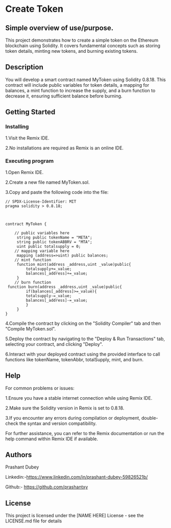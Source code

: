 # Create Token

## Simple overview of use/purpose.

This project demonstrates how to create a simple token on the Ethereum blockchain using Solidity. It covers fundamental concepts such as storing token details, minting new tokens, and burning existing tokens.

## Description

You will develop a smart contract named MyToken using Solidity 0.8.18. This contract will include public variables for token details, a mapping for balances, a mint function to increase the supply, and a burn function to decrease it, ensuring sufficient balance before burning.

## Getting Started
### Installing
1.Visit the Remix IDE.

2.No installations are required as Remix is an online IDE.

### Executing program

1.Open Remix IDE.

2.Create a new file named MyToken.sol.

3.Copy and paste the following code into the file:
```
// SPDX-License-Identifier: MIT
pragma solidity > 0.8.18;



contract MyToken {

    // public variables here
     string public tokenName = "META";
     string public tokenABBRV = "MTA";
     uint public totalsupply = 0;
    // mapping variable here
     mapping (address=>uint) public balances;
    // mint function
     function mint(address _address,uint _value)public{
         totalsupply+=_value;
         balances[_address]+=_value;
     }
    // burn function
 function burn(address _address,uint _value)public{
         if(balances[_address]>=_value){
         totalsupply-=_value;
         balances[_address]-=_value;
         }
     }
}
```
4.Compile the contract by clicking on the "Solidity Compiler" tab and then "Compile MyToken.sol".

5.Deploy the contract by navigating to the "Deploy & Run Transactions" tab, selecting your contract, and clicking "Deploy".

6.Interact with your deployed contract using the provided interface to call functions like tokenName, tokenAbbr, totalSupply, mint, and burn.
## Help

For common problems or issues:

1.Ensure you have a stable internet connection while using Remix IDE.

2.Make sure the Solidity version in Remix is set to 0.8.18.

3.If you encounter any errors during compilation or deployment, double-check the syntax and version compatibility.

For further assistance, you can refer to the Remix documentation or run the help command within Remix IDE if available.


## Authors

Prashant Dubey

Linkedin:-https://www.linkedin.com/in/prashant-dubey-59826521b/

Github:- https://github.com/prashantxy


## License

This project is licensed under the [NAME HERE] License - see the LICENSE.md file for details

